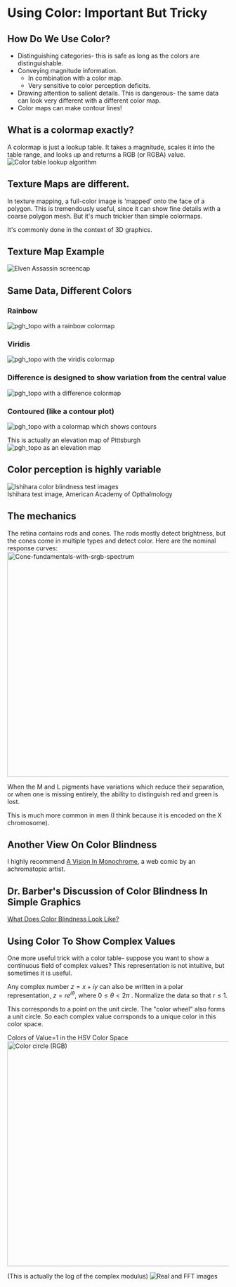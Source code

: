 # Using Color: Important But Tricky



## How Do We Use Color?

* Distinguishing categories- this is safe as long as the colors are
  distinguishable.
* Conveying magnitude information.
  * In combination with a color map.
  * Very sensitive to color perception deficits.
* Drawing attention to salient details.  This is dangerous- the same
data can look very different with a different color map.
* Color maps can make contour lines!


## What is a colormap exactly?

A colormap is just a lookup table.  It takes a magnitude, scales it into
the table range, and looks up and returns a RGB (or RGBA) value.
<span class='image60'>
![Color table lookup algorithm](images/color_lookup_alg.png)
</span>



## Texture Maps are different.

In texture mapping, a full-color image is 'mapped' onto the face of a
polygon.  This is tremendously useful, since it can show fine details
with a coarse polygon mesh.  But it's much trickier than simple colormaps.

It's commonly done in the context of 3D graphics.


## Texture Map Example
![Elven Assassin screencap](images/elven_assassin_screencap.png)



## Same Data, Different Colors

### Rainbow
![pgh_topo with a rainbow colormap](images/pgh_topo_cmap_rainbow.png)


### Viridis
![pgh_topo with the viridis colormap](images/pgh_topo_cmap_viridis.png)


### Difference is designed to show variation from the central value
![pgh_topo with a difference colormap](images/pgh_topo_cmap_difference.png)


### Contoured (like a contour plot)
![pgh_topo with a colormap which shows contours](images/pgh_topo_cmap_contoured.png)


This is actually an elevation map of Pittsburgh
![pgh_topo as an elevation map](images/pgh_topo_relief.png)



## Color perception is highly variable

![Ishihara color blindness test images](images/Ishihara-test---numerals.gif)
<br>
Ishihara test image, American Academy of Opthalmology


## The mechanics

The retina contains rods and cones.  The rods mostly detect
brightness, but the cones come in multiple types and detect color.
Here are the nominal response curves:
<a title="BenRG, Public domain, via Wikimedia Commons" href="https://commons.wikimedia.org/wiki/File:Cone-fundamentals-with-srgb-spectrum.svg"><img width="512" alt="Cone-fundamentals-with-srgb-spectrum" src="https://upload.wikimedia.org/wikipedia/commons/thumb/0/04/Cone-fundamentals-with-srgb-spectrum.svg/512px-Cone-fundamentals-with-srgb-spectrum.svg.png"></a>


When the M and L pigments have variations which reduce their
separation, or when one is missing entirely, the ability to
distinguish red and green is lost.

This is much more common in men (I think because it is encoded on the
X chromosome).


## Another View On Color Blindness

I highly recommend [A Vision In Monochrome](https://thenib.com/a-vision-in-monochrome/), a web comic
by an achromatopic artist.



## Dr. Barber's Discussion of Color Blindness In Simple Graphics

[What Does Color Blindness Look Like?](https://youtu.be/DpkWgAyjWBs)



## Using Color To Show Complex Values

One more useful trick with a color table- suppose you want to show a
continuous field of complex values?  This representation is not intuitive,
but sometimes it is useful.


Any complex number $z = x + iy$ can also be written in a polar
representation, $z = r e^{i \theta}$, where $0 \le \theta < 2\pi$ .  Normalize
the data so that $r \le 1$.

This corresponds to a point on the unit circle.  The "color wheel" also
forms a unit circle.  So each complex value corrsponds to a unique color
in this color space.


Colors of Value=1 in the HSV Color Space
<a title="Crossover1370, CC BY-SA 4.0 &lt;https://creativecommons.org/licenses/by-sa/4.0&gt;, via Wikimedia Commons" href="https://commons.wikimedia.org/wiki/File:Color_circle_(RGB).svg"><img width="512" alt="Color circle (RGB)" src="https://upload.wikimedia.org/wikipedia/commons/thumb/8/8a/Color_circle_%28RGB%29.svg/512px-Color_circle_%28RGB%29.svg.png"></a>


(This is actually the log of the complex modulus)
![Real and FFT images](images/joel_real_and_fft.png)